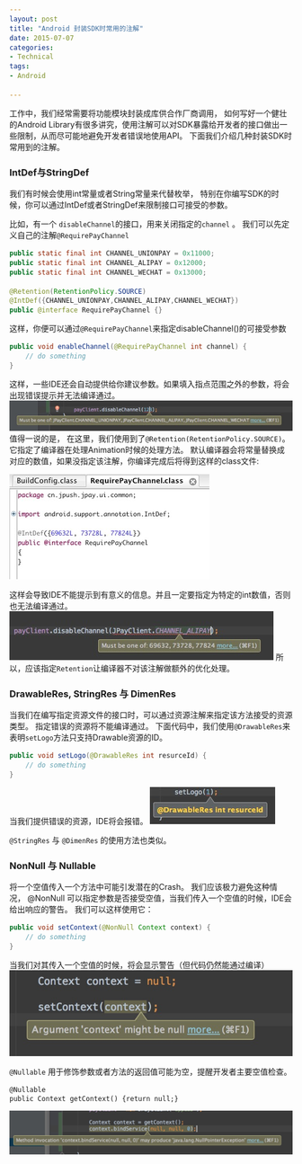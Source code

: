 ```yaml
---
layout: post
title: "Android 封装SDK时常用的注解"
date: 2015-07-07
categories:
- Technical
tags:
- Android

---
```


工作中，我们经常需要将功能模块封装成库供合作厂商调用， 如何写好一个健壮的Android Library有很多讲究，使用注解可以对SDK暴露给开发者的接口做出一些限制，从而尽可能地避免开发者错误地使用API。 下面我们介绍几种封装SDK时常用到的注解。

<!-- more -->

### IntDef与StringDef

我们有时候会使用int常量或者String常量来代替枚举， 特别在你编写SDK的时候，你可以通过IntDef或者StringDef来限制接口可接受的参数。  

比如，有一个 `disableChannel`的接口，用来关闭指定的`channel` 。 我们可以先定义自己的注解`@RequirePayChannel`

``` java
public static final int CHANNEL_UNIONPAY = 0x11000;
public static final int CHANNEL_ALIPAY = 0x12000;
public static final int CHANNEL_WECHAT = 0x13000;

@Retention(RetentionPolicy.SOURCE)
@IntDef({CHANNEL_UNIONPAY,CHANNEL_ALIPAY,CHANNEL_WECHAT})
public @interface RequirePayChannel {}
```

这样，你便可以通过`@RequirePayChannel`来指定disableChannel()的可接受参数

``` java
public void enableChannel(@RequirePayChannel int channel) {
	// do something
}
```

这样，一些IDE还会自动提供给你建议参数。如果填入指点范围之外的参数，将会出现错误提示并无法编译通过。
![错误提示2][2]
值得一说的是， 在这里，我们使用到了`@Retention(RetentionPolicy.SOURCE)`。 它指定了编译器在处理Animation时候的处理方法。 默认编译器会将常量替换成对应的数值，如果没指定该注解，你编译完成后将得到这样的class文件:

![反编译RequirePayChannel][1]

这样会导致IDE不能提示到有意义的信息。并且一定要指定为特定的int数值，否则也无法编译通过。
![错误提示3][3]
所以，应该指定`Retention`让编译器不对该注解做额外的优化处理。

### DrawableRes, StringRes 与 DimenRes

当我们在编写指定资源文件的接口时，可以通过资源注解来指定该方法接受的资源类型。 指定错误的资源将不能编译通过。 下面代码中，我们使用`@DrawableRes`来表明`setLogo`方法只支持Drawable资源的ID。

```java
public void setLogo(@DrawableRes int resurceId) {
    // do something
}

```
当我们提供错误的资源，IDE将会报错。
![错误提示4][4]  

`@StringRes` 与 `@DimenRes` 的使用方法也类似。

### NonNull 与 Nullable

将一个空值传入一个方法中可能引发潜在的Crash。 我们应该极力避免这种情况， @NonNull 可以指定参数是否接受空值，当我们传入一个空值的时候，IDE会给出响应的警告。 我们可以这样使用它：

```java
public void setContext(@NonNull Context context) {
    // do something
}
```
当我们对其传入一个空值的时候，将会显示警告（但代码仍然能通过编译）
![错误提示5][5]  

`@Nullable` 用于修饰参数或者方法的返回值可能为空，提醒开发者主要空值检查。

```
@Nullable
public Context getContext() {return null;}
```

![错误提示6][6]  




[1]: /images/int_def_anination_class.png
[2]: /images/int_def_error_tip.png
[3]: /images/int_def_error_tip2.png
[4]: /images/drawable_res_error_tip.png
[5]: /images/non_null_waring_tip.png
[6]: /images/nullable_waring_tip.png
